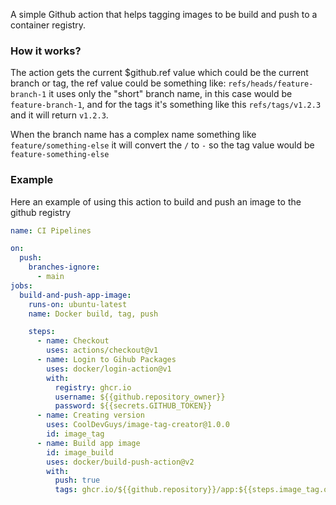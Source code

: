 A simple Github action that helps tagging images to be build and push to a container registry.

### How it works?
The action gets the current $github.ref value which could be the current branch or tag, 
the ref value could be something like: `refs/heads/feature-branch-1` it uses only the "short" 
branch name, in this case would be `feature-branch-1`, and for the tags it's something like this 
`refs/tags/v1.2.3` and it will return `v1.2.3`.

When the branch name has a complex name something like `feature/something-else` it will convert 
the `/` to `-` so the tag value would be `feature-something-else`

### Example
Here an example of using this action to build and push an image to the github registry
```yaml
name: CI Pipelines

on:
  push:
    branches-ignore:
      - main
jobs:
  build-and-push-app-image:
    runs-on: ubuntu-latest
    name: Docker build, tag, push

    steps:
      - name: Checkout
        uses: actions/checkout@v1
      - name: Login to Gihub Packages
        uses: docker/login-action@v1
        with:
          registry: ghcr.io
          username: ${{github.repository_owner}}
          password: ${{secrets.GITHUB_TOKEN}}
      - name: Creating version
        uses: CoolDevGuys/image-tag-creator@1.0.0
        id: image_tag
      - name: Build app image
        id: image_build
        uses: docker/build-push-action@v2
        with:
          push: true
          tags: ghcr.io/${{github.repository}}/app:${{steps.image_tag.outputs.tag}}
```
